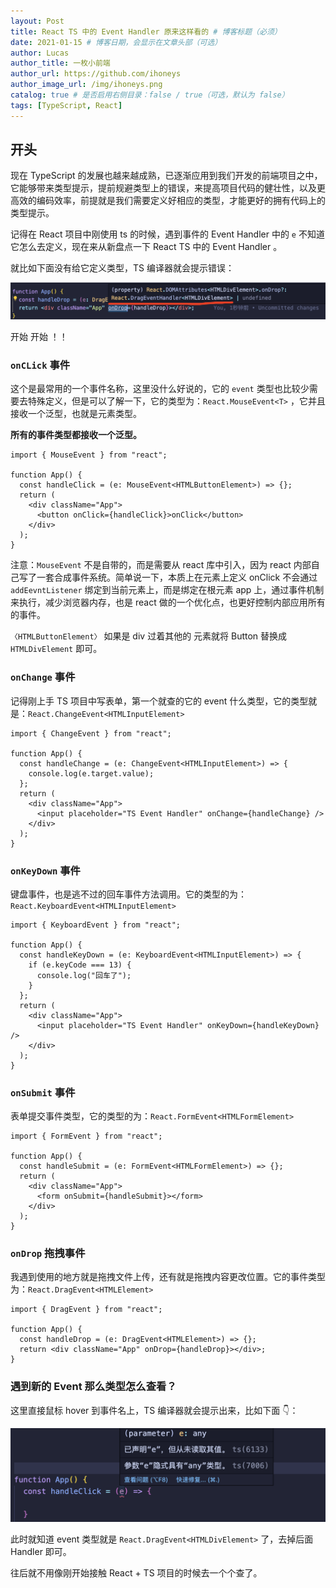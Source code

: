 ```yaml
---
layout: Post
title: React TS 中的 Event Handler 原来这样看的 # 博客标题（必须）
date: 2021-01-15 # 博客日期，会显示在文章头部（可选）
author: Lucas
author_title: 一枚小前端
author_url: https://github.com/ihoneys
author_image_url: /img/ihoneys.png
catalog: true # 是否启用右侧目录：false / true（可选，默认为 false）
tags: [TypeScript, React]
---
```


## 开头

现在 TypeScript 的发展也越来越成熟，已逐渐应用到我们开发的前端项目之中，它能够带来类型提示，提前规避类型上的错误，来提高项目代码的健壮性，以及更高效的编码效率，前提就是我们需要定义好相应的类型，才能更好的拥有代码上的类型提示。

记得在 React 项目中刚使用 ts 的时候，遇到事件的 Event Handler 中的 `e` 不知道它怎么去定义，现在来从新盘点一下 React TS 中的 Event Handler 。

就比如下面没有给它定义类型，TS 编译器就会提示错误：

![Untitled](../blog/img/01-15/img1.png)

开始 开始 ！！

### `onCLick` 事件

这个是最常用的一个事件名称，这里没什么好说的，它的 `event` 类型也比较少需要去特殊定义，但是可以了解一下，它的类型为：`React.MouseEvent<T>` ，它并且接收一个泛型，也就是元素类型。

**所有的事件类型都接收一个泛型。**

```tsx
import { MouseEvent } from "react";

function App() {
  const handleClick = (e: MouseEvent<HTMLButtonElement>) => {};
  return (
    <div className="App">
      <button onClick={handleClick}>onClick</button>
    </div>
  );
}
```

注意：`MouseEvent` 不是自带的，而是需要从 react 库中引入，因为 react 内部自己写了一套合成事件系统。简单说一下，本质上在元素上定义 onClick 不会通过 `addEevntListener` 绑定到当前元素上，而是绑定在根元素 app 上，通过事件机制来执行，减少浏览器内存，也是 react 做的一个优化点，也更好控制内部应用所有的事件。

`〈HTMLButtonElement〉` 如果是 div 过着其他的 元素就将 Button 替换成 `HTMLDivElement` 即可。

### `onChange` 事件

记得刚上手 TS 项目中写表单，第一个就查的它的 event 什么类型，它的类型就是：`React.ChangeEvent<HTMLInputElement>`

```tsx
import { ChangeEvent } from "react";

function App() {
  const handleChange = (e: ChangeEvent<HTMLInputElement>) => {
    console.log(e.target.value);
  };
  return (
    <div className="App">
      <input placeholder="TS Event Handler" onChange={handleChange} />
    </div>
  );
}
```

### `onKeyDown` 事件

键盘事件，也是逃不过的回车事件方法调用。它的类型的为：`React.KeyboardEvent<HTMLInputElement>`

```tsx
import { KeyboardEvent } from "react";

function App() {
  const handleKeyDown = (e: KeyboardEvent<HTMLInputElement>) => {
    if (e.keyCode === 13) {
      console.log("回车了");
    }
  };
  return (
    <div className="App">
      <input placeholder="TS Event Handler" onKeyDown={handleKeyDown} />
    </div>
  );
}
```

### `onSubmit` 事件

表单提交事件类型，它的类型的为：`React.FormEvent<HTMLFormElement>`

```tsx
import { FormEvent } from "react";

function App() {
  const handleSubmit = (e: FormEvent<HTMLFormElement>) => {};
  return (
    <div className="App">
      <form onSubmit={handleSubmit}></form>
    </div>
  );
}
```

### `onDrop` 拖拽事件

我遇到使用的地方就是拖拽文件上传，还有就是拖拽内容更改位置。它的事件类型为：`React.DragEvent<HTMLElement>`

```tsx
import { DragEvent } from "react";

function App() {
  const handleDrop = (e: DragEvent<HTMLElement>) => {};
  return <div className="App" onDrop={handleDrop}></div>;
}
```

### 遇到新的 Event 那么类型怎么查看？

这里直接鼠标 hover 到事件名上，TS 编译器就会提示出来，比如下面 👇：

![Untitled](../blog/img/01-15/img2.png)

此时就知道 event 类型就是 `React.DragEvent<HTMLDivElement>` 了，去掉后面 Handler 即可。

往后就不用像刚开始接触 React + TS 项目的时候去一个个查了。
